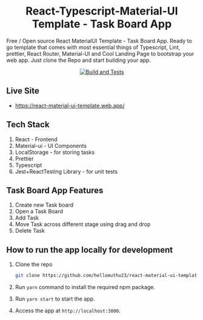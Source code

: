 
<h1 align="center">React-Typescript-Material-UI Template - Task Board App</h1>

Free / Open source React MaterialUI Template - Task Board App. Ready to go template that comes with most essential things of Typescript, Lint, prettier, React Router, Material-UI and Cool Landing Page to bootstrap your web app. Just clone the Repo and start building your app.

<div align="center">
  
[![Build and Tests](https://github.com/hellomuthu23/react-material-ui-template/actions/workflows/build-and-tests.yml/badge.svg)](https://github.com/hellomuthu23/react-material-ui-template/actions/workflows/build-and-tests.yml)

</div>

## Live Site

- <https://react-material-ui-template.web.app/>

## Tech Stack

1. React - Frontend
2. Material-ui - UI Components
3. LocalStorage - for storing tasks
4. Prettier
5. Typescript
6. Jest+ReactTesting Library - for unit tests

## Task Board App Features

1. Create new Task board
2. Open a Task Board
3. Add Task
4. Move Task across different stage using drag and drop
5. Delete Task

## How to run the app locally for development

1. Clone the repo

    ```bash
    git clone https://github.com/hellomuthu23/react-material-ui-template.git
    ```

2. Run `yarn` command to install the required npm package.
3. Run `yarn start` to start the app.
4. Access the app at `http://localhost:3000`.
